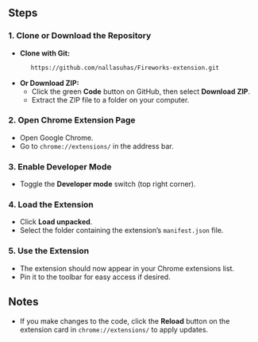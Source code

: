 
## Steps

### 1. Clone or Download the Repository
- **Clone with Git:**
  ```sh
     https://github.com/nallasuhas/Fireworks-extension.git
  ```
- **Or Download ZIP:**
  - Click the green **Code** button on GitHub, then select **Download ZIP**.
  - Extract the ZIP file to a folder on your computer.

### 2. Open Chrome Extension Page
- Open Google Chrome.
- Go to `chrome://extensions/` in the address bar.

### 3. Enable Developer Mode
- Toggle the **Developer mode** switch (top right corner).

### 4. Load the Extension
- Click **Load unpacked**.
- Select the folder containing the extension’s `manifest.json` file.

### 5. Use the Extension
- The extension should now appear in your Chrome extensions list.
- Pin it to the toolbar for easy access if desired.

## Notes
- If you make changes to the code, click the **Reload** button on the extension card in `chrome://extensions/` to apply updates.




